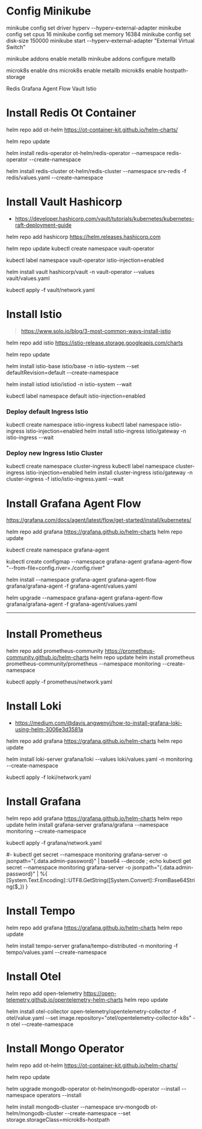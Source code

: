 # Config Minikube
minikube config set driver hyperv  --hyperv-external-adapter
minikube config set cpus 16
minikube config set memory 16384
minikube config set disk-size 150000
minikube start --hyperv-external-adapter "External Virtual Switch"

minikube addons enable metallb
minikube addons configure metallb


microk8s enable dns
microk8s enable metallb
microk8s enable hostpath-storage

Redis
Grafana Agent Flow
Vault
Istio

# Install Redis Ot Container

helm repo add ot-helm https://ot-container-kit.github.io/helm-charts/

helm repo update

helm install redis-operator ot-helm/redis-operator --namespace redis-operator --create-namespace

helm install redis-cluster ot-helm/redis-cluster --namespace srv-redis -f redis/values.yaml --create-namespace

# Install Vault Hashicorp

- https://developer.hashicorp.com/vault/tutorials/kubernetes/kubernetes-raft-deployment-guide

helm repo add hashicorp https://helm.releases.hashicorp.com

helm repo update
kubectl create namespace vault-operator

kubectl label namespace vault-operator istio-injection=enabled

helm install vault hashicorp/vault -n vault-operator --values vault/values.yaml

kubectl apply -f vault/network.yaml

# Install Istio
> https://www.solo.io/blog/3-most-common-ways-install-istio

helm repo add istio https://istio-release.storage.googleapis.com/charts

helm repo update

helm install istio-base istio/base -n istio-system --set defaultRevision=default --create-namespace

helm install istiod istio/istiod -n istio-system --wait

kubectl label namespace default istio-injection=enabled

### Deploy default Ingress Istio
kubectl create namespace istio-ingress
kubectl label namespace istio-ingress istio-injection=enabled
helm install istio-ingress istio/gateway -n istio-ingress --wait


### Deploy new Ingress Istio Cluster
kubectl create namespace cluster-ingress
kubectl label namespace cluster-ingress istio-injection=enabled
helm install cluster-ingress istio/gateway -n cluster-ingress -f istio/istio-ingress.yaml --wait



# Install Grafana Agent Flow

https://grafana.com/docs/agent/latest/flow/get-started/install/kubernetes/

helm repo add grafana https://grafana.github.io/helm-charts
helm repo update

kubectl create namespace grafana-agent

kubectl create configmap --namespace grafana-agent grafana-agent-flow "--from-file=config.river=./config.river"

helm install --namespace grafana-agent grafana-agent-flow grafana/grafana-agent -f grafana-agent/values.yaml

helm upgrade --namespace grafana-agent grafana-agent-flow grafana/grafana-agent -f grafana-agent/values.yaml



----



# Install Prometheus

helm repo add prometheus-community https://prometheus-community.github.io/helm-charts
helm repo update
helm install prometheus prometheus-community/prometheus --namespace monitoring --create-namespace

kubectl apply -f prometheus/network.yaml

# Install Loki
- https://medium.com/@davis.angwenyi/how-to-install-grafana-loki-using-helm-3006e3d3581a

helm repo add grafana https://grafana.github.io/helm-charts
helm repo update

helm install loki-server grafana/loki --values loki/values.yaml -n monitoring --create-namespace

kubectl apply -f loki/network.yaml

# Install Grafana

helm repo add grafana https://grafana.github.io/helm-charts
helm repo update
helm install grafana-server grafana/grafana --namespace monitoring --create-namespace


kubectl apply -f grafana/network.yaml

#- kubectl get secret --namespace monitoring grafana-server -o jsonpath="{.data.admin-password}" | base64 --decode ; echo
kubectl get secret --namespace monitoring grafana-server -o jsonpath="{.data.admin-password}" | %{ [System.Text.Encoding]::UTF8.GetString([System.Convert]::FromBase64String($_)) }

# Install Tempo

helm repo add grafana https://grafana.github.io/helm-charts
helm repo update

helm install tempo-server grafana/tempo-distributed -n monitoring -f tempo/values.yaml --create-namespace

# Install Otel

helm repo add open-telemetry https://open-telemetry.github.io/opentelemetry-helm-charts
helm repo update

helm install otel-collector open-telemetry/opentelemetry-collector -f otel/value.yaml --set image.repository="otel/opentelemetry-collector-k8s" -n otel --create-namespace 

# Install Mongo Operator

helm repo add ot-helm https://ot-container-kit.github.io/helm-charts/

helm repo update

helm upgrade mongodb-operator ot-helm/mongodb-operator --install --namespace operators --install

helm install mongodb-cluster --namespace srv-mongodb ot-helm/mongodb-cluster --create-namespace --set storage.storageClass=microk8s-hostpath

